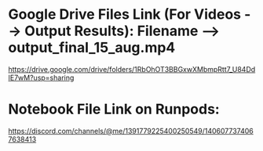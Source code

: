 # Google Drive Files Link (For Videos --> Output Results): Filename --> output_final_15_aug.mp4
https://drive.google.com/drive/folders/1RbOhOT3BBGxwXMbmpRtt7_U84DdIE7wM?usp=sharing

# Notebook File Link on Runpods:
https://discord.com/channels/@me/1391779225400250549/1406077374067638413
